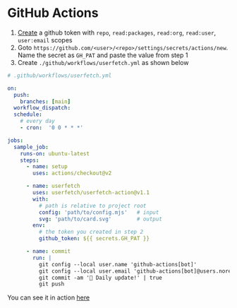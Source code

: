 # GitHub Actions

1. [Create](https://github.com/settings/tokens/new?scopes=repo,read:packages,read:org,read:user,user:email) a github token with `repo`, `read:packages`, `read:org`, `read:user`, `user:email` scopes
2. Goto `https://github.com/<user>/<repo>/settings/secrets/actions/new`. Name the secret as `GH_PAT` and paste the value from step 1
3. Create `./github/workflows/userfetch.yml` as shown below

```yaml
# .github/workflows/userfetch.yml

on:
  push:
    branches: [main]
  workflow_dispatch:
  schedule:
    # every day
    - cron:  '0 0 * * *'

jobs:
  sample_job:
    runs-on: ubuntu-latest
    steps:
      - name: setup
        uses: actions/checkout@v2

      - name: userfetch
        uses: userfetch/userfetch-action@v1.1
        with:
          # path is relative to project root
          config: 'path/to/config.mjs'   # input
          svg: 'path/to/card.svg'        # output
        env:
          # the token you created in step 2
          github_token: ${{ secrets.GH_PAT }}

      - name: commit
        run: |
          git config --local user.name 'github-actions[bot]'
          git config --local user.email 'github-actions[bot]@users.noreply.github.com'
          git commit -am '🤖 Daily update!' | true
          git push
```

You can see it in action [here](https://github.com/aryan02420/aryan02420/blob/main/.github/workflows/userfetch.yml)